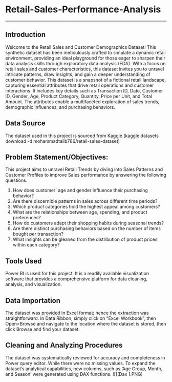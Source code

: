 # Retail-Sales-Performance-Analysis
---
## Introduction
Welcome to the Retail Sales and Customer Demographics Dataset! This synthetic dataset has been meticulously crafted to simulate a dynamic retail environment, providing an ideal playground for those eager to sharpen their data analysis skills through exploratory data analysis (EDA). With a focus on retail sales and customer characteristics, this dataset invites you to unravel intricate patterns, draw insights, and gain a deeper understanding of customer behavior.
This dataset is a snapshot of a fictional retail landscape, capturing essential attributes that drive retail operations and customer interactions. It includes key details such as Transaction ID, Date, Customer ID, Gender, Age, Product Category, Quantity, Price per Unit, and Total Amount. The attributes enable a multifaceted exploration of sales trends, demographic influences, and purchasing behaviors.

## Data Source
The dataset used in this project is sourced from Kaggle (kaggle datasets download -d mohammadtalib786/retail-sales-dataset)

## Problem Statement/Objectives: 
This project aims to unravel Retail Trends by diving into Sales Patterns and Customer Profiles to improve Sales performance by answering the following questions.
1.  How does customer' age and gender influence their purchasing behavior?
2.  Are there discernible patterns in sales across different time periods?
3.  Which product categories hold the highest appeal among customers?
4.  What are the relationships between age, spending, and product preferences?
5.  How do customers adapt their shopping habits during seasonal trends?
6.  Are there distinct purchasing behaviors based on the number of items bought per transaction?
7.  What insights can be gleaned from the distribution of product prices within each category?

## Tools Used
Power BI is used for this project. It is a readily available visualization software that provides a comprehensive platform for data cleaning, analysis, and visualization.

## Data Importation
The dataset was provided in Excel format; hence the extraction was straightforward. In Data Ribbon, simply click on “Excel Workbook”, then Open>Browse and navigate to the location where the dataset is stored, then click Browse and find your dataset.

## Cleaning and Analyzing Procedures
The dataset was systematically reviewed for accuracy and completeness in Power query editor. While there were no missing values. To expand the dataset’s analytical capabilities, new columns, such as ‘Age Group, Month, and Season’ were generated using DAX functions. 
![](Dax 1.PNG)

